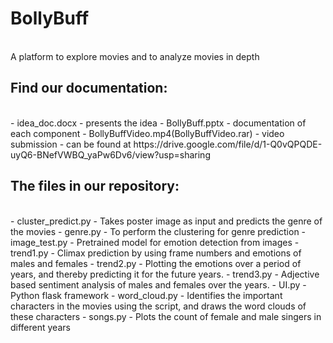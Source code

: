 # BollyBuff
</br>
A platform to explore movies and to analyze movies in depth

## Find our documentation:
</br>
 - idea_doc.docx - presents the idea
 - BollyBuff.pptx - documentation of each component
 - BollyBuffVideo.mp4(BollyBuffVideo.rar) - video submission - can be found at https://drive.google.com/file/d/1-Q0vQPQDE-uyQ6-BNefVWBQ_yaPw6Dv6/view?usp=sharing
 
## The files in our repository:
</br>
 - cluster_predict.py - Takes poster image as input and predicts the genre of the movies
 - genre.py - To perform the clustering for genre prediction
 - image_test.py - Pretrained model for emotion detection from images
 - trend1.py - Climax prediction by using frame numbers and emotions of males and females
 - trend2.py - Plotting the emotions over a period of years, and thereby predicting it for the future years.
 - trend3.py - Adjective based sentiment analysis of males and females over the years.
 - UI.py - Python flask framework
 - word_cloud.py - Identifies the important characters in the movies using the script, and draws the word clouds of these characters
 - songs.py - Plots the count of female and male singers in different years